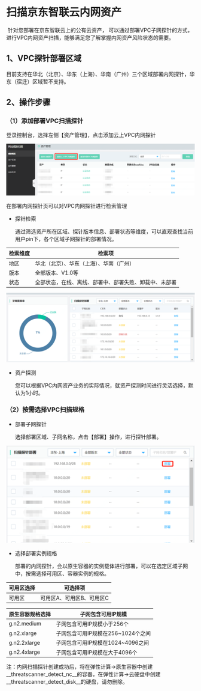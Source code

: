 # 扫描京东智联云内网资产

​	针对您部署在京东智联云上的公有云资产， 可以通过部署VPC子网探针的方式，进行VPC内网资产扫描，能够满足您了解掌握内网资产风险状态的需要。

## 1、VPC探针部署区域

​	目前支持在华北（北京）、华东（上海）、华南（广州）三个区域部署内网探针，华东（宿迁）区域暂不支持。

## 2、操作步骤

### （1）添加部署VPC扫描探针

登录控制台，选择左侧【资产管理】，点击添加云上VPC内网探针

![](../../../../image/Website-Threat-Inspector/wts-vpc-assets-01.png)

在部署内网探针页可以对VPC内网探针进行检索管理

- 探针检索

  通过筛选资产所在区域、探针版本信息、部署状态等维度，可以直观查找当前用户pin下，各个区域子网探针的部署情况。

| 检索维度 | 检索项                                                 |
| -------- | ------------------------------------------------------ |
| 地区     | 华北（北京）、华东（上海）、华南（广州）               |
| 版本     | 全部版本、V1.0等                                       |
| 状态     | 全部状态，在线、离线、部署中、部署失败、卸载中、未部署 |

![](../../../../image/Website-Threat-Inspector/wts-vpc-assets-02.png)

- 资产探测

  您可以根据VPC内网资产业务的实际情况，就资产探测时间进行灵活选择，默认为1小时。

### （2）按需选择VPC扫描规格

- 部署子网探针

  选择部署区域、子网名称，点击【部署】操作，进行探针部署。

![](../../../../image/Website-Threat-Inspector/wts-vpc-assets-03.png)

- 选择部署实例规格

  部署的内网探针，会以原生容器的实例载体进行部署，可以在选定区域子网中，按需选择可用区、容器实例的规格。

| 可用区选择 | 可选择项                  |
| ---------- | ------------------------- |
| 可用区     | 可用区A、可用区B、可用区C |

| 原生容器规格选择 | 子网包含可用IP规模                 |
| ---------------- | ---------------------------------- |
| g.n2.medium      | 子网包含可用IP规模小于256个        |
| g.n2.xlarge      | 子网包含可用IP规模在256~1024个之间 |
| g.n2.2xlarge     | 子网包含可用IP规模在1024~4096之间  |
| g.n2.4xlarge     | 子网包含可用IP规模在大于4096个     |

注：内网扫描探针创建成功后，将在弹性计算->原生容器中创建__threatscanner_detect_nc__的容器，在弹性计算->云硬盘中创建__threatscanner_detect_disk__的硬盘，请勿删除。


